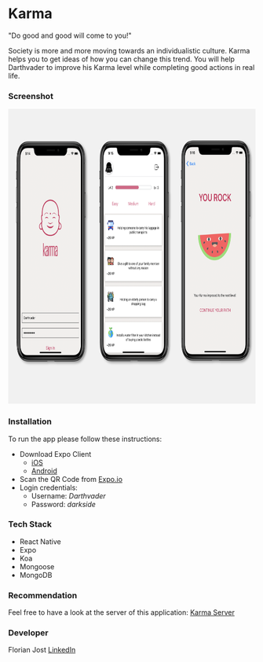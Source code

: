 # Karma

"Do good and good will come to you!"

Society is more and more moving towards an individualistic culture. Karma helps you to get ideas of how you can change this trend. You will help Darthvader to improve his Karma level while completing good actions in real life.

### Screenshot

<img src='./screenshots/Karma.png' alt='login' width="1600" height="600">

   

### Installation
To run the app please follow these instructions:

* Download Expo Client
   * [iOS](https://itunes.apple.com/app/apple-store/id982107779)
   * [Android](https://play.google.com/store/apps/details?id=host.exp.exponent&referrer=www)
* Scan the QR Code from [Expo.io](https://expo.io/@steelersbcn/karma) 
* Login credentials: 
   * Username: *Darthvader*
   * Password: *darkside*

### Tech Stack
* React Native
* Expo
* Koa
* Mongoose
* MongoDB

### Recommendation
Feel free to have a look at the server of this application: [Karma Server](https://github.com/steelersbcn/karma-server)

### Developer
Florian Jost [LinkedIn](https://www.linkedin.com/in/fjost/)
